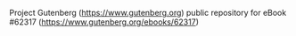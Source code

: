 Project Gutenberg (https://www.gutenberg.org) public repository for
eBook #62317 (https://www.gutenberg.org/ebooks/62317)

